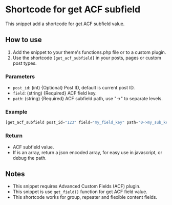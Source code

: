# Shortcode for get ACF subfield
This snippet add a shortcode for get ACF subfield value.

## How to use
1. Add the snippet to your theme's functions.php file or to a custom plugin.
2. Use the shortcode `[get_acf_subfield]` in your posts, pages or custom post types.

### Parameters
- `post_id`: (int) {Optional} Post ID, default is current post ID.
- `field`: (string) {Required} ACF field key.
- `path`: (string) {Required} ACF subfield path, use "->" to separate levels.

### Example
```php
[get_acf_subfield post_id="123" field="my_field_key" path="0->my_sub_key"]
```

### Return
- ACF subfield value.
- If is an array, return a json encoded array, for easy use in javascript, or debug the path.

## Notes
- This snippet requires Advanced Custom Fields (ACF) plugin.
- This snippet is use `get_field()` function for get ACF field value.
- This shortcode works for group, repeater and flexible content fields.